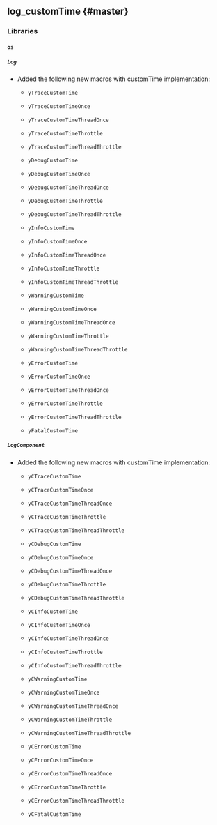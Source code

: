log_customTime {#master}
--------------

### Libraries

#### `os`

##### `Log`

* Added the following new macros with customTime implementation:
  * `yTraceCustomTime`
  * `yTraceCustomTimeOnce`
  * `yTraceCustomTimeThreadOnce`
  * `yTraceCustomTimeThrottle`
  * `yTraceCustomTimeThreadThrottle`

  * `yDebugCustomTime`
  * `yDebugCustomTimeOnce`
  * `yDebugCustomTimeThreadOnce`
  * `yDebugCustomTimeThrottle`
  * `yDebugCustomTimeThreadThrottle`

  * `yInfoCustomTime`
  * `yInfoCustomTimeOnce`
  * `yInfoCustomTimeThreadOnce`
  * `yInfoCustomTimeThrottle`
  * `yInfoCustomTimeThreadThrottle`

  * `yWarningCustomTime`
  * `yWarningCustomTimeOnce`
  * `yWarningCustomTimeThreadOnce`
  * `yWarningCustomTimeThrottle`
  * `yWarningCustomTimeThreadThrottle`

  * `yErrorCustomTime`
  * `yErrorCustomTimeOnce`
  * `yErrorCustomTimeThreadOnce`
  * `yErrorCustomTimeThrottle`
  * `yErrorCustomTimeThreadThrottle`

  * `yFatalCustomTime`

##### `LogComponent`

* Added the following new macros with customTime implementation:
  * `yCTraceCustomTime`
  * `yCTraceCustomTimeOnce`
  * `yCTraceCustomTimeThreadOnce`
  * `yCTraceCustomTimeThrottle`
  * `yCTraceCustomTimeThreadThrottle`

  * `yCDebugCustomTime`
  * `yCDebugCustomTimeOnce`
  * `yCDebugCustomTimeThreadOnce`
  * `yCDebugCustomTimeThrottle`
  * `yCDebugCustomTimeThreadThrottle`

  * `yCInfoCustomTime`
  * `yCInfoCustomTimeOnce`
  * `yCInfoCustomTimeThreadOnce`
  * `yCInfoCustomTimeThrottle`
  * `yCInfoCustomTimeThreadThrottle`

  * `yCWarningCustomTime`
  * `yCWarningCustomTimeOnce`
  * `yCWarningCustomTimeThreadOnce`
  * `yCWarningCustomTimeThrottle`
  * `yCWarningCustomTimeThreadThrottle`

  * `yCErrorCustomTime`
  * `yCErrorCustomTimeOnce`
  * `yCErrorCustomTimeThreadOnce`
  * `yCErrorCustomTimeThrottle`
  * `yCErrorCustomTimeThreadThrottle`

  * `yCFatalCustomTime`
